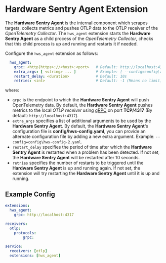 # Hardware Sentry Agent Extension

The **Hardware Sentry Agent** is the internal component which scrapes targets, collects metrics and pushes OTLP data to the OTLP receiver of the *OpenTelemetry Collector*. The `hws_agent` extension starts the **Hardware Sentry Agent** as a child process of the *OpenTelemetry Collector*, checks that this child process is up and running and restarts it if needed.

Configure the `hws_agent` extension as follows:
```yaml
  hws_agent:
    grpc: <http|https>://<host>:<port>   # Default: http://localhost:4317
    extra_args: [ <string> ... ]         # Example: [ --config=config\alternate-configuration-file.yaml ]
    restart_delay: <duration>            # Default: 10s
    retries: <int>                       # Default: -1 (Means no limit)
```
where:
- `grpc` is the endpoint to which the **Hardware Sentry Agent** will push OpenTelemetry data. By default, the **Hardware Sentry Agent** pushes metrics to the local *OTLP receiver* using [gRPC](https://grpc.io/) on port **TCP/4317** (By default: `http://localhost:4317`).
- `extra_args` specifies a list of additional arguments to be used by the **Hardware Sentry Agent**. By default, the **Hardware Sentry Agent**'s configuration file is **config/hws-config.yaml**, you can provide an alternate configuration file by adding a new extra argument. Example: `--config=config\hws-config-2.yaml`.
- `restart_delay` specifies the period of time after which the **Hardware Sentry Agent** is restarted when a problem has been detected. If not set, the **Hardware Sentry Agent** will be restarted after 10 seconds.
- `retries` specifies the number of restarts to be triggered until the **Hardware Sentry Agent** is up and running again. If not set, the extension will try restarting the **Hardware Sentry Agent** until it is up and running.

## Example Config

```yaml
extensions:
  hws_agent:
    grpc: http://localhost:4317

receivers:
  otlp:
    protocols:
        grpc:

service:
  receivers: [otlp]
  extensions: [hws_agent]
```
